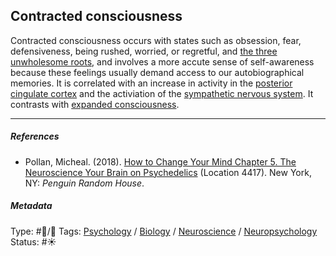 ## Contracted consciousness

Contracted consciousness occurs with states such as obsession, fear, defensiveness, being rushed, worried, or regretful, and [the three unwholesome roots](The%20three%20unwholesome%20roots.md), and involves a more accute sense of self-awareness because these feelings usually demand access to our autobiographical memories. It is correlated with an increase in activity in the [posterior cingulate cortex](Posterior%20cingulate%20cortex.md) and the activiation of the [sympathetic nervous system](Sympathetic%20nervous%20system.md). It contrasts with [expanded consciousness](Expanded%20consciousness.md).

---

##### References

* Pollan, Micheal. (2018). [How to Change Your Mind Chapter 5. The Neuroscience Your Brain on Psychedelics](How%20to%20Change%20Your%20Mind%20Chapter%205.%20The%20Neuroscience%20Your%20Brain%20on%20Psychedelics.md) (Location 4417). New York, NY: *Penguin Random House*. 

##### Metadata

Type: #🔵/🔵 
Tags: [Psychology](Psychology.md) / [Biology]() / [Neuroscience](Neuroscience.md) / [Neuropsychology](Neuropsychology.md) 
Status: #☀️ 
